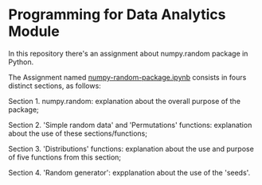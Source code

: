 # Programming for Data Analytics Module

In this repository there's an assignment about numpy.random package in Python.

The Assignment named [numpy-random-package.ipynb](https://github.com/npradaschnor/Programming-for-Data-Analytics/blob/master/numpy-random-package.ipynb) consists in fours distinct sections, as follows:

Section 1. numpy.random: explanation about the overall purpose of the package;

Section 2. 'Simple random data' and 'Permutations' functions: explanation about the use of these sections/functions;

Section 3. 'Distributions' functions: explanation about the use and purpose of five functions from this section;

Section 4. 'Random generator': expplanation about the use of the 'seeds'.
